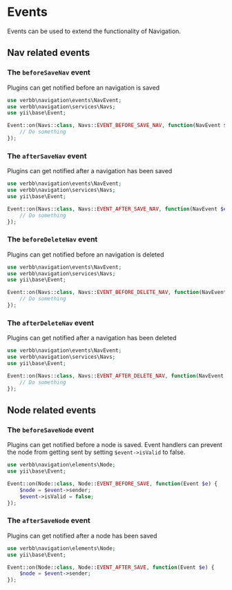 # Events

Events can be used to extend the functionality of Navigation.

## Nav related events

### The `beforeSaveNav` event

Plugins can get notified before an navigation is saved

```php
use verbb\navigation\events\NavEvent;
use verbb\navigation\services\Navs;
use yii\base\Event;

Event::on(Navs::class, Navs::EVENT_BEFORE_SAVE_NAV, function(NavEvent $e) {
    // Do something
});
```

### The `afterSaveNav` event

Plugins can get notified after a navigation has been saved

```php
use verbb\navigation\events\NavEvent;
use verbb\navigation\services\Navs;
use yii\base\Event;

Event::on(Navs::class, Navs::EVENT_AFTER_SAVE_NAV, function(NavEvent $e) {
    // Do something
});
```

### The `beforeDeleteNav` event

Plugins can get notified before an navigation is deleted

```php
use verbb\navigation\events\NavEvent;
use verbb\navigation\services\Navs;
use yii\base\Event;

Event::on(Navs::class, Navs::EVENT_BEFORE_DELETE_NAV, function(NavEvent $e) {
    // Do something
});
```

### The `afterDeleteNav` event

Plugins can get notified after a navigation has been deleted

```php
use verbb\navigation\events\NavEvent;
use verbb\navigation\services\Navs;
use yii\base\Event;

Event::on(Navs::class, Navs::EVENT_AFTER_DELETE_NAV, function(NavEvent $e) {
    // Do something
});
```


## Node related events

### The `beforeSaveNode` event

Plugins can get notified before a node is saved. Event handlers can prevent the node from getting sent by setting `$event->isValid` to false.

```php
use verbb\navigation\elements\Node;
use yii\base\Event;

Event::on(Node::class, Node::EVENT_BEFORE_SAVE, function(Event $e) {
    $node = $event->sender;
    $event->isValid = false;
});
```

### The `afterSaveNode` event

Plugins can get notified after a node has been saved

```php
use verbb\navigation\elements\Node;
use yii\base\Event;

Event::on(Node::class, Node::EVENT_AFTER_SAVE, function(Event $e) {
    $node = $event->sender;
});
```
